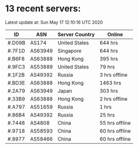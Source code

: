 # 13 recent servers:

Latest update at: Sun May 17 12:10:16 UTC 2020

| ID | ASN | Server Country | Online |
| -- | --- | -------------- | ------ |
| #.D09B | AS174 | United States | 644 hrs |
| #.7F1D | AS63949 | Singapore | 644 hrs |
| #.B6F8 | AS63888 | Hong Kong | 395 hrs |
| #.9FC3 | AS53889 | United States | 79 hrs |
| #.1F2B | AS49392 | Russia | 3 hrs offline |
| #.BD3E | AS63888 | Hong Kong | 1463 hrs |
| #.2A79 | AS63949 | Japan | 303 hrs |
| #.33B9 | AS63888 | Hong Kong | 2 hrs offline |
| #.A797 | AS51659 | Russia | 1 hrs |
| #.86B4 | AS49392 | Russia | 25 hrs |
| #.7448 | AS4808 | China | 55 hrs offline |
| #.9718 | AS58593 | China | 60 hrs offline |
| #.8977 | AS58466 | China | 60 hrs offline |

